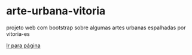 # arte-urbana-vitoria
 projeto web com bootstrap sobre algumas artes urbanas espalhadas por vitoria-es

<a href="https://felilpz.github.io/arte-urbana-vitoria/">Ir para página</a>